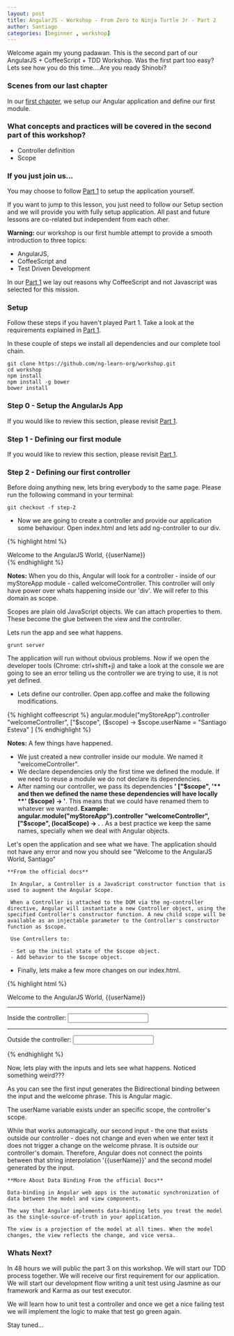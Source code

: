 ```yaml
---
layout: post
title: AngularJS - Workshop - From Zero to Ninja Turtle Jr - Part 2
author: Santiago
categories: [beginner , workshop]
---
```


Welcome again my young padawan. This is the second part of our AngularJS + CoffeeScript + TDD Workshop.
Was the first part too easy? Lets see how you do this time....Are you ready Shinobi?

### Scenes from our last chapter
In our [first chapter][1], we setup our Angular application and define our first module.

### What concepts and practices will be covered in the second part of this workshop?

- Controller definition
- Scope

### If you just join us...
You may choose to follow [Part 1][1] to setup the application yourself.

If you want to jump to this lesson, you just need to follow our Setup section and we will provide you with fully setup application.
All past and future lessons are co-related but independent from each other.

**Warning:** our workshop is our first humble attempt to provide a smooth introduction to three topics:
- AngularJS,
- CoffeeScript and
- Test Driven Development

In our [Part 1][1] we lay out reasons why CoffeeScript and not Javascript was selected for this mission.

### Setup
Follow these steps if you haven't played Part 1. Take a look at the requirements explained in [Part 1][1].

In these couple of steps we install all dependencies and our complete tool chain.

    git clone https://github.com/ng-learn-org/workshop.git
    cd workshop
    npm install
    npm install -g bower
    bower install



### Step 0 - Setup the AngularJs App
If you would like to review this section, please revisit [Part 1][1].

### Step 1 - Defining our first module
If you would like to review this section, please revisit [Part 1][1].

### Step 2 - Defining our first controller

Before doing anything new, lets bring everybody to the same page. Please run the following command in your terminal:

    git checkout -f step-2

- Now we are going to create a controller and provide our application some behaviour. Open index.html and lets add ng-controller to our div.

 {% highlight html %}
 <div ng-controller="welcomeController">Welcome to the AngularJS World, {{userName}}</div>
 {% endhighlight %}

 **Notes:** When you do this, Angular will look for a controller - inside of our myStoreApp module - called welcomeController.
 This controller will only have power over whats happening inside our 'div'. We will refer to this domain as scope.

 Scopes are plain old JavaScript objects. We can attach properties to them. These become the glue between the view and the controller.

 Lets run the app and see what happens.

    grunt server

 The application will run without obvious problems. Now if we open the developer tools (Chrome: ctrl+shift+j) and take a look at the console we are going to see an error telling us the controller we are trying to use, it is not yet defined.

- Lets define our controller. Open app.coffee and make the following modifications.

 {% highlight coffeescript %}
 angular.module("myStoreApp").controller "welcomeController", ["$scope", ($scope) ->
     $scope.userName = "Santiago Esteva"
 ]
 {% endhighlight %}

 **Notes:** A few things have happened.

- We just created a new controller inside our module. We named it "welcomeController".
- We declare dependencies only the first time we defined the module. If we need to reuse a module we do not declare its dependencies.
- After naming our controller, we pass its dependencies **' \["$scope", '** and then we defined the name these dependencies will have locally **' ($scope) -> '**. This means that we could have renamed them to whatever we wanted. **Example:  angular.module("myStoreApp").controller "welcomeController", \["$scope", (localScope) -> .** . As a best practice we keep the same names, specially when we deal with Angular objects.

 Let's open the application and see what we have. The application should not have any error and now you should see "Welcome to the AngularJS World, Santiago"

    **From the official docs**

     In Angular, a Controller is a JavaScript constructor function that is used to augment the Angular Scope.

     When a Controller is attached to the DOM via the ng-controller directive, Angular will instantiate a new Controller object, using the specified Controller's constructor function. A new child scope will be available as an injectable parameter to the Controller's constructor function as $scope.

     Use Controllers to:

     - Set up the initial state of the $scope object.
     - Add behavior to the $scope object.

- Finally, lets make a few more changes on our index.html.

 {% highlight html %}
 <div ng-controller="welcomeController">
     Welcome to the AngularJS World, {{userName}}
     <hr>
     <p>Inside the controller: <input name="userName" ng-model="userName"/></p>
 </div>
 <hr>
 <div>
     <p>Outside the controller: <input name="userName" ng-model="userName"/></p>
 </div>
 {% endhighlight %}

 Now, lets play with the inputs and lets see what happens. Noticed something weird???

 As you can see the first input generates the Bidirectional binding between the input and the welcome phrase. This is Angular magic.

 The userName variable exists under an specific scope, the controller's scope.

 While that works automagically, our second input - the one that exists outside our controller - does not change and even when we enter text it does not trigger a change on the welcome phrase. It is outside our controller's domain.
 Therefore, Angular does not connect the points between that string interpolation '\{\{userName\}\}' and the second model generated by the input.

    **More About Data Binding From the official Docs**

    Data-binding in Angular web apps is the automatic synchronization of data between the model and view components.

    The way that Angular implements data-binding lets you treat the model as the single-source-of-truth in your application.

    The view is a projection of the model at all times. When the model changes, the view reflects the change, and vice versa.


### Whats Next?

 In 48 hours we will public the part 3 on this workshop. We will start our TDD process together. We will receive our first requirement for our application.
 We will start our development flow writing a unit test using Jasmine as our framework and Karma as our test executor.

 We will learn how to unit test a controller and once we get a nice failing test we will implement the logic to make that test go green again.

 Stay tuned...


[1]: http://ng-learn.org/2013/11/AngularJS_Workshop_From_Zero_To_Ninja_Turtle_Jr/

